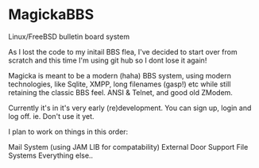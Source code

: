 # MagickaBBS
Linux/FreeBSD bulletin board system

As I lost the code to my initail BBS flea, I've decided to start over from scratch and this time I'm using git hub so I dont
lose it again!

Magicka is meant to be a modern (haha) BBS system, using modern technologies, like Sqlite, XMPP, long filenames (gasp!) etc
while still retaining the classic BBS feel. ANSI & Telnet, and good old ZModem.

Currently it's in it's very early (re)development. You can sign up, login and log off. ie. Don't use it yet.

I plan to work on things in this order:

Mail System (using JAM LIB for compatability)
External Door Support
File Systems
Everything else..

